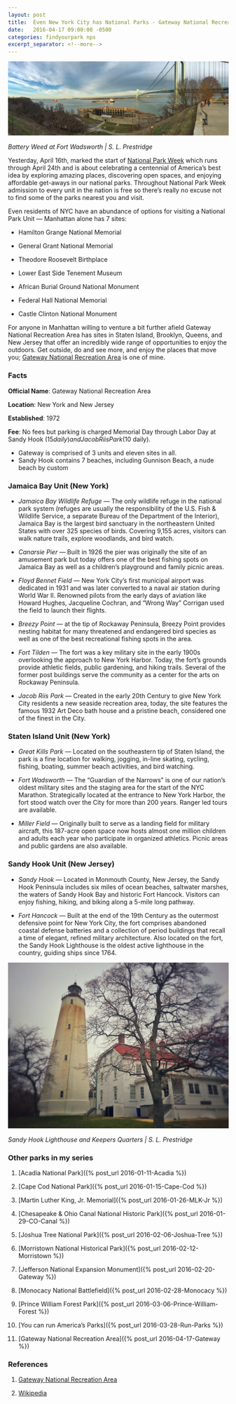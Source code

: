 ```yaml
---
layout: post
title:  Even New York City has National Parks - Gateway National Recreation Area
date:   2016-04-17 09:00:00 -0500
categories: findyourpark nps
excerpt_separator: <!--more-->
---
```


![Battery Weed at Fort Wadsworth](/img/2016-04-17-Battery-Weed.jpg "Battery Weed at Fort Wadsworth")

<cite>Battery Weed at Fort Wadsworth | S. L. Prestridge</cite>


Yesterday, April 16th, marked the start of [National Park Week](https://www.nps.gov/findapark/national-park-week.htm) which runs through April 24th and is about celebrating a centennial of America’s best idea by exploring amazing places, discovering open spaces, and enjoying affordable get-aways in our national parks. Throughout National Park Week admission to every unit in the nation is free so there’s really no excuse not to find some of the parks nearest you and visit.


<!--more-->


Even residents of NYC have an abundance of options for visiting a National Park Unit — Manhattan alone has 7 sites:

- Hamilton Grange National Memorial

- General Grant National Memorial

- Theodore Roosevelt Birthplace

- Lower East Side Tenement Museum

- African Burial Ground National Monument

- Federal Hall National Memorial

- Castle Clinton National Monument

For anyone in Manhattan willing to venture a bit further afield Gateway National Recreation Area has sites in Staten Island, Brooklyn, Queens, and New Jersey that offer an incredibly wide range of opportunities to enjoy the outdoors. Get outside, do and see more, and enjoy the places that move you; [Gateway National Recreation Area](http://www.nps.gov/prwi/index.htm) is one of mine.


### Facts

**Official Name**: Gateway National Recreation Area

**Location**: New York and New Jersey

**Established**: 1972

**Fee**: No fees but parking is charged Memorial Day through Labor Day at Sandy Hook ($15 daily) and Jacob Riis Park ($10 daily).

- Gateway is comprised of 3 units and eleven sites in all.
- Sandy Hook contains 7 beaches, including Gunnison Beach, a nude beach by custom


### Jamaica Bay Unit (New York)

- _Jamaica Bay Wildlife Refuge_ — The only wildlife refuge in the national park system (refuges are usually the responsibility of the U.S. Fish & Wildlife Service, a separate Bureau of the Department of the Interior), Jamaica Bay is the largest bird sanctuary in the northeastern United States with over 325 species of birds. Covering 9,155 acres, visitors can walk nature trails, explore woodlands, and bird watch.

- _Canarsie Pier_ — Built in 1926 the pier was originally the site of an amusement park but today offers one of the best fishing spots on Jamaica Bay as well as a children’s playground and family picnic areas.

- _Floyd Bennet Field_ — New York City’s first municipal airport was dedicated in 1931 and was later converted to a naval air station during World War II. Renowned pilots from the early days of aviation like Howard Hughes, Jacqueline Cochran, and “Wrong Way” Corrigan used the field to launch their flights.

- _Breezy Point_ — at the tip of Rockaway Peninsula, Breezy Point provides nesting habitat for many threatened and endangered bird species as well as one of the best recreational fishing spots in the area.

- _Fort Tilden_ — The fort was a key military site in the early 1900s overlooking the approach to New York Harbor. Today, the fort’s grounds provide athletic fields, public gardening, and hiking trails. Several of the former post buildings serve the community as a center for the arts on Rockaway Peninsula.

- _Jacob Riis Park_ — Created in the early 20th Century to give New York City residents a new seaside recreation area, today, the site features the famous 1932 Art Deco bath house and a pristine beach, considered one of the finest in the City.



### Staten Island Unit (New York)

- _Great Kills Park_ — Located on the southeastern tip of Staten Island, the park is a fine location for walking, jogging, in-line skating, cycling, fishing, boating, summer beach activities, and bird watching.

- _Fort Wadsworth_ — The “Guardian of the Narrows” is one of our nation’s oldest military sites and the staging area for the start of the NYC Marathon. Strategically located at the entrance to New York Harbor, the fort stood watch over the City for more than 200 years. Ranger led tours are available.

- _Miller Field_ — Originally built to serve as a landing field for military aircraft, this 187-acre open space now hosts almost one million children and adults each year who participate in organized athletics. Picnic areas and public gardens are also available.



### Sandy Hook Unit (New Jersey)

- _Sandy Hook_ — Located in Monmouth County, New Jersey, the Sandy Hook Peninsula includes six miles of ocean beaches, saltwater marshes, the waters of Sandy Hook Bay and historic Fort Hancock. Visitors can enjoy fishing, hiking, and biking along a 5-mile long pathway.

- _Fort Hancock_ — Built at the end of the 19th Century as the outermost defensive point for New York City, the fort comprises abandoned coastal defense batteries and a collection of period buildings that recall a time of elegant, refined military architecture. Also located on the fort, the Sandy Hook Lighthouse is the oldest active lighthouse in the country, guiding ships since 1764.


!["Sandy Hook Lighthouse"](/img/2016-03-28-Lighthouse.jpg "Sandy Hook Lighthouse and Keepers Quarters")

<cite>Sandy Hook Lighthouse and Keepers Quarters | S. L. Prestridge</cite>


### Other parks in my series

1. [Acadia National Park]({% post_url 2016-01-11-Acadia %})

2. [Cape Cod National Park]({% post_url 2016-01-15-Cape-Cod %})

3. [Martin Luther King, Jr. Memorial]({% post_url 2016-01-26-MLK-Jr %})

4. [Chesapeake & Ohio Canal National Historic Park]({% post_url 2016-01-29-CO-Canal %})

5. [Joshua Tree National Park]({% post_url 2016-02-06-Joshua-Tree %})

6. [Morristown National Historical Park]({% post_url 2016-02-12-Morristown %})

7. [Jefferson National Expansion Monument]({% post_url 2016-02-20-Gateway %})

8. [Monocacy National Battlefield]({% post_url 2016-02-28-Monocacy %})

9. [Prince William Forest Park]({% post_url 2016-03-06-Prince-William-Forest %})

10. [You can run America’s Parks]({% post_url 2016-03-28-Run-Parks %})

11. [Gateway National Recreation Area]({% post_url 2016-04-17-Gateway %})


### References

1. [Gateway National Recreation Area](http://www.nps.gov/gate/index.htm)

2. [Wikipedia](https://en.wikipedia.org/wiki/Gateway_National_Recreation_Area)